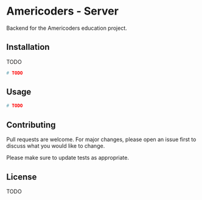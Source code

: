 # Americoders - Server

Backend for the Americoders education project.

## Installation

TODO

```bash
# TODO
```

## Usage

```python
# TODO
```

## Contributing

Pull requests are welcome. For major changes, please open an issue first to discuss what you would like to change.

Please make sure to update tests as appropriate.

## License

TODO